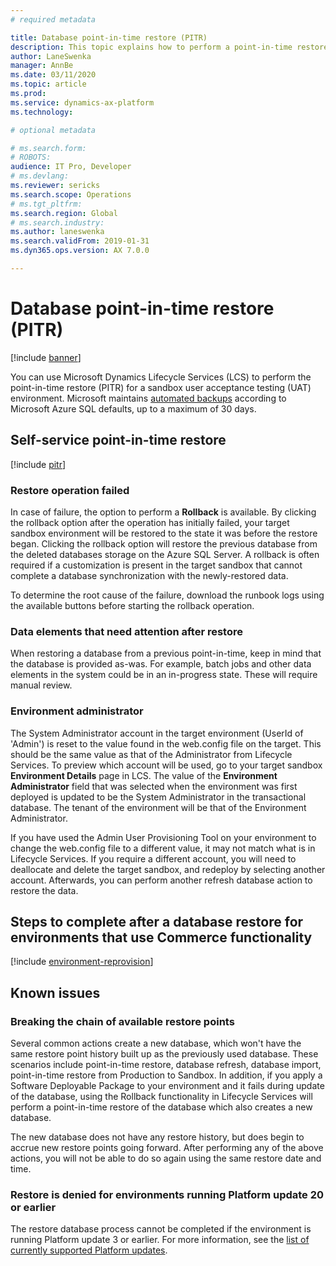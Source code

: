 ```yaml
---
# required metadata

title: Database point-in-time restore (PITR)
description: This topic explains how to perform a point-in-time restore of a database for Finance and Operations.
author: LaneSwenka
manager: AnnBe
ms.date: 03/11/2020
ms.topic: article
ms.prod: 
ms.service: dynamics-ax-platform
ms.technology: 

# optional metadata

# ms.search.form: 
# ROBOTS: 
audience: IT Pro, Developer
# ms.devlang: 
ms.reviewer: sericks
ms.search.scope: Operations
# ms.tgt_pltfrm: 
ms.search.region: Global
# ms.search.industry: 
ms.author: laneswenka
ms.search.validFrom: 2019-01-31
ms.dyn365.ops.version: AX 7.0.0

---
```


# Database point-in-time restore (PITR)

[!include [banner](../includes/banner.md)]

You can use Microsoft Dynamics Lifecycle Services (LCS) to perform the point-in-time restore (PITR) for a sandbox user acceptance testing (UAT) environment. Microsoft maintains [automated backups](https://docs.microsoft.com/azure/sql-database/sql-database-automated-backups) according to Microsoft Azure SQL defaults, up to a maximum of 30 days.  

## Self-service point-in-time restore
[!include [pitr](../includes/dbmovement-pitr.md)]

### Restore operation failed
In case of failure, the option to perform a **Rollback** is available.  By clicking the rollback option after the operation has initially failed, your target sandbox environment will be restored to the state it was before the restore began. Clicking the rollback option will restore the previous database from the deleted databases storage on the Azure SQL Server. A rollback is often required if a customization is present in the target sandbox that cannot complete a database synchronization with the newly-restored data.  

To determine the root cause of the failure, download the runbook logs using the available buttons before starting the rollback operation.

### Data elements that need attention after restore
When restoring a database from a previous point-in-time, keep in mind that the database is provided as-was. For example, batch jobs and other data elements in the system could be in an in-progress state. These will require manual review.

### Environment administrator
The System Administrator account in the target environment (UserId of 'Admin') is reset to the value found in the web.config file on the target.  This should be the same value as that of the Administrator from Lifecycle Services. To preview which account will be used, go to your target sandbox **Environment Details** page in LCS.  The value of the **Environment Administrator** field that was selected when the environment was first deployed is updated to be the System Administrator in the transactional database. The tenant of the environment will be that of the Environment Administrator.  

If you have used the Admin User Provisioning Tool on your environment to change the web.config file to a different value, it may not match what is in Lifecycle Services.  If you require a different account, you will need to deallocate and delete the target sandbox, and redeploy by selecting another account. Afterwards, you can perform another refresh database action to restore the data.

## Steps to complete after a database restore for environments that use Commerce functionality
[!include [environment-reprovision](../includes/environment-reprovision.md)]

## Known issues

### Breaking the chain of available restore points
Several common actions create a new database, which won't have the same restore point history built up as the previously used database.  These scenarios include point-in-time restore, database refresh, database import, point-in-time restore from Production to Sandbox. In addition, if you apply a Software Deployable Package to your environment and it fails during update of the database, using the Rollback functionality in Lifecycle Services will perform a point-in-time restore of the database which also creates a new database. 

The new database does not have any restore history, but does begin to accrue new restore points going forward. After performing any of the above actions, you will not be able to do so again using the same restore date and time.  

### Restore is denied for environments running Platform update 20 or earlier
The restore database process cannot be completed if the environment is running Platform update 3 or earlier. For more information, see the [list of currently supported Platform updates](..//migration-upgrade/versions-update-policy.md).


